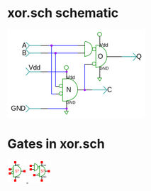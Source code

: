 # xor.sch schematic
![xor.sch](xor.png)
# Gates in xor.sch
[ ![nor](nor-sym.png) ](nor.html)
[ ![nor1and](nor1and-sym.png) ](nor1and.html)
